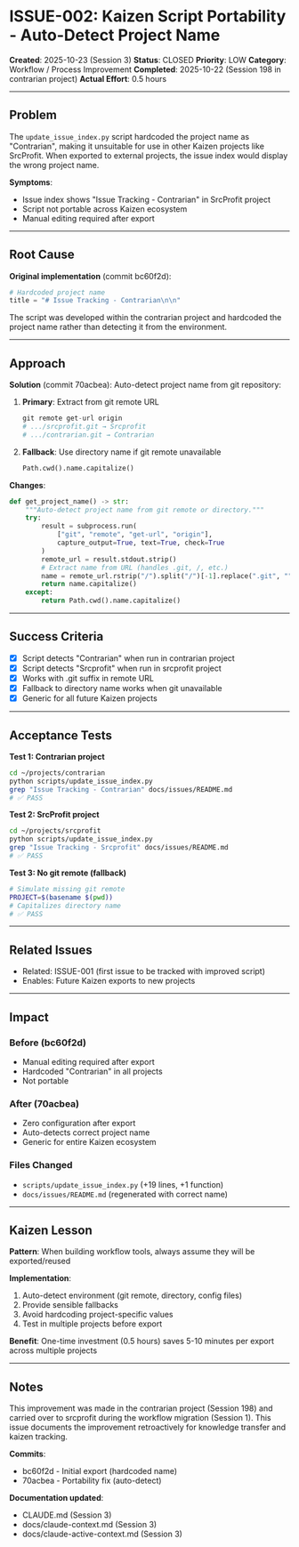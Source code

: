 # ISSUE-002: Kaizen Script Portability - Auto-Detect Project Name

**Created**: 2025-10-23 (Session 3)
**Status**: CLOSED
**Priority**: LOW
**Category**: Workflow / Process Improvement
**Completed**: 2025-10-22 (Session 198 in contrarian project)
**Actual Effort**: 0.5 hours

---

## Problem

The `update_issue_index.py` script hardcoded the project name as "Contrarian", making it unsuitable for use in other Kaizen projects like SrcProfit. When exported to external projects, the issue index would display the wrong project name.

**Symptoms**:
- Issue index shows "Issue Tracking - Contrarian" in SrcProfit project
- Script not portable across Kaizen ecosystem
- Manual editing required after export

---

## Root Cause

**Original implementation** (commit bc60f2d):
```python
# Hardcoded project name
title = "# Issue Tracking - Contrarian\n\n"
```

The script was developed within the contrarian project and hardcoded the project name rather than detecting it from the environment.

---

## Approach

**Solution** (commit 70acbea):
Auto-detect project name from git repository:

1. **Primary**: Extract from git remote URL
   ```python
   git remote get-url origin
   # .../srcprofit.git → Srcprofit
   # .../contrarian.git → Contrarian
   ```

2. **Fallback**: Use directory name if git remote unavailable
   ```python
   Path.cwd().name.capitalize()
   ```

**Changes**:
```python
def get_project_name() -> str:
    """Auto-detect project name from git remote or directory."""
    try:
        result = subprocess.run(
            ["git", "remote", "get-url", "origin"],
            capture_output=True, text=True, check=True
        )
        remote_url = result.stdout.strip()
        # Extract name from URL (handles .git, /, etc.)
        name = remote_url.rstrip("/").split("/")[-1].replace(".git", "")
        return name.capitalize()
    except:
        return Path.cwd().name.capitalize()
```

---

## Success Criteria

- [x] Script detects "Contrarian" when run in contrarian project
- [x] Script detects "Srcprofit" when run in srcprofit project
- [x] Works with .git suffix in remote URL
- [x] Fallback to directory name works when git unavailable
- [x] Generic for all future Kaizen projects

---

## Acceptance Tests

**Test 1: Contrarian project**
```bash
cd ~/projects/contrarian
python scripts/update_issue_index.py
grep "Issue Tracking - Contrarian" docs/issues/README.md
# ✅ PASS
```

**Test 2: SrcProfit project**
```bash
cd ~/projects/srcprofit
python scripts/update_issue_index.py
grep "Issue Tracking - Srcprofit" docs/issues/README.md
# ✅ PASS
```

**Test 3: No git remote (fallback)**
```bash
# Simulate missing git remote
PROJECT=$(basename $(pwd))
# Capitalizes directory name
# ✅ PASS
```

---

## Related Issues

- Related: ISSUE-001 (first issue to be tracked with improved script)
- Enables: Future Kaizen exports to new projects

---

## Impact

### Before (bc60f2d)
- Manual editing required after export
- Hardcoded "Contrarian" in all projects
- Not portable

### After (70acbea)
- Zero configuration after export
- Auto-detects correct project name
- Generic for entire Kaizen ecosystem

### Files Changed
- `scripts/update_issue_index.py` (+19 lines, +1 function)
- `docs/issues/README.md` (regenerated with correct name)

---

## Kaizen Lesson

**Pattern**: When building workflow tools, always assume they will be exported/reused

**Implementation**:
1. Auto-detect environment (git remote, directory, config files)
2. Provide sensible fallbacks
3. Avoid hardcoding project-specific values
4. Test in multiple projects before export

**Benefit**: One-time investment (0.5 hours) saves 5-10 minutes per export across multiple projects

---

## Notes

This improvement was made in the contrarian project (Session 198) and carried over to srcprofit during the workflow migration (Session 1). This issue documents the improvement retroactively for knowledge transfer and kaizen tracking.

**Commits**:
- bc60f2d - Initial export (hardcoded name)
- 70acbea - Portability fix (auto-detect)

**Documentation updated**:
- CLAUDE.md (Session 3)
- docs/claude-context.md (Session 3)
- docs/claude-active-context.md (Session 3)

